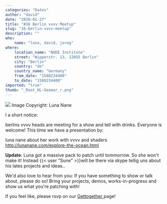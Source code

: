 ```yaml
---
categories: "Dates"
author: "david"
date: "2020-01-27"
title: "#16 Berlin vvvv Meetup"
slug: "16-berlin-vvvv-meetup"
description: ""
who: 
    name: "luna, david, joreg"
where: 
    location_name: "NODE Institute"
    street: "Wipperstr. 13, 12055 Berlin"
    city: "Berlin"
    country: "de"
    country_name: "Germany"
    from_date: "1580234400"
    to_date: "1580234400"
imported: "true"
thumb: "_Root_HL-Geomar_r.png"
---
```



![](_Root_HL-Geomar_r.png) 
Image Copyright: Luna Nane


I a short notice:

berlins vvvv heads are meeting for a show and tell with drinks. Everyone is welcome! This time we have a presentation by:

luna nane about her work with vvvv and shaders
http://lunanane.com/explore-the-ocean.html

**Update**: Luna got a massive pack to patch until tommorrow. So she won't make it! Instead {{< user "Sune" >}}will be there via skype tellig uns about his lates projects and ideas..


We'd also love to hear from you: If you have something to show or talk about, please do so! Bring your projects, demos, works-in-progress and show us what you're patching with!


If you feel like, please rsvp on our [Gettogether ](https://gettogether.community/events/3956/vvvv-berlin-meetup-16/)page!